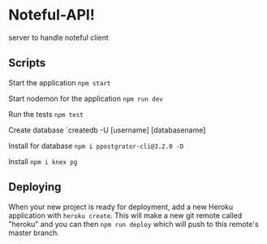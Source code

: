 # Noteful-API!

server to handle noteful client


## Scripts

Start the application `npm start`

Start nodemon for the application `npm run dev`

Run the tests `npm test`

Create database `createdb -U [username] [databasename]

Install for database `npm i ppostgrator-cli@3.2.0 -D`

Install `npm i knex pg`

## Deploying

When your new project is ready for deployment, add a new Heroku application with `heroku create`. This will make a new git remote called "heroku" and you can then `npm run deploy` which will push to this remote's master branch.